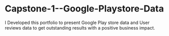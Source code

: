 # Capstone-1--Google-Playstore-Data
I Developed this portfolio to present Google Play store data and User reviews data to get outstanding results with a positive business impact.
